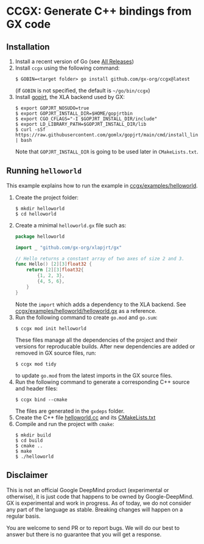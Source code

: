 # CCGX: Generate C++ bindings from GX code

## Installation

1. Install a recent version of Go (see [All Releases](https://go.dev/dl/))
2. Install `ccgx` using the following command:
    ```
    $ GOBIN=<target folder> go install github.com/gx-org/ccgx@latest
    ```
   (if `GOBIN` is not specified, the default is `~/go/bin/ccgx`)
3. Install [gopjrt](https://github.com/gomlx/gopjrt), the XLA backend used by GX:
    ```
    $ export GOPJRT_NOSUDO=true
    $ export GOPJRT_INSTALL_DIR=$HOME/gopjrtbin
    $ export CGO_CFLAGS="-I $GOPJRT_INSTALL_DIR/include"
    $ export LD_LIBRARY_PATH=$GOPJRT_INSTALL_DIR/lib
    $ curl -sSf https://raw.githubusercontent.com/gomlx/gopjrt/main/cmd/install_linux_amd64.sh | bash
    ```
    Note that `GOPJRT_INSTALL_DIR` is going to be used later in `CMakeLists.txt`. 

## Running `helloworld`

This example explains how to run the example in [ccgx/examples/helloworld](https://github.com/gx-org/ccgx/blob/main/examples/helloworld).

1. Create the project folder: 
    ```
    $ mkdir helloworld
    $ cd helloworld
    ```
2. Create a minimal `helloworld.gx` file such as:
    ```go
    package helloworld
    
    import _ "github.com/gx-org/xlapjrt/gx"
    
    // Hello returns a constant array of two axes of size 2 and 3.
    func Hello() [2][3]float32 {
    	return [2][3]float32{
    		{1, 2, 3},
    		{4, 5, 6},
    	}
    }
    ```
    Note the `import` which adds a dependency to the XLA backend. See [ccgx/examples/helloworld/helloworld.gx](https://github.com/gx-org/ccgx/blob/main/examples/helloworld/helloworld.gx) as a reference.
3. Run the following command to create `go.mod` and `go.sum`:
    ```
    $ ccgx mod init helloworld
    ```
   These files manage all the dependencies of the project and their versions for reproducable builds. After new dependencies are added or removed in GX source files, run:
    ```
    $ ccgx mod tidy 
    ```
   to update `go.mod` from the latest imports in the GX source files.
4. Run the following command to generate a corresponding C++ source and header files:
    ```
    $ ccgx bind --cmake
    ```
   The files are generated in the `gxdeps` folder.
5. Create the C++ file [helloworld.cc](https://github.com/gx-org/ccgx/blob/main/examples/helloworld/helloworld.cc) and its [CMakeLists.txt](https://github.com/gx-org/ccgx/blob/main/examples/helloworld/CMakeLists.txt)
6. Compile and run the project with `cmake`:
    ```
    $ mkdir build
    $ cd build
    $ cmake ..
    $ make
    $ ./helloworld
    ```

## Disclaimer

This is not an official Google DeepMind product (experimental or otherwise), it is
just code that happens to be owned by Google-DeepMind. GX is experimental and work
in progress. As of today, we do not consider any part of the language as stable. Breaking
changes will happen on a regular basis.

You are welcome to send PR or to report bugs. We will do our best to answer but there
is no guarantee that you will get a response.
